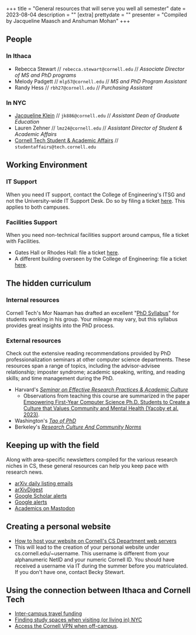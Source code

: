 +++
title = "General resources that will serve you well all semester"
date = 2023-08-04
description = ""
[extra]
prettydate = ""
presenter = "Compiled by Jacqueline Maasch and Anshuman Mohan"
+++

## People

### In Ithaca

- Rebecca Stewart // `rebecca.stewart@cornell.edu` // _Associate Director of MS and PhD programs_
- Melody Padgett // `mlp57@cornell.edu` // _MS and PhD Program Assistant_
- Randy Hess // `rbh27@cornell.edu` // _Purchasing Assistant_


### In NYC

- [Jacqueline Klein](https://tech.cornell.edu/people/jacqueline-klein/) // `jk886@cornell.edu` // _Assistant Dean of Graduate Education_
- Lauren Zehner // `lmz24@cornell.edu` // _Assistant Director of Student & Academic Affairs_
- [Cornell Tech Student & Academic Affairs](https://studentaffairs.tech.cornell.edu/about-student-services/who-we-are/) // `studentaffairs@tech.cornell.edu`


## Working Environment

### IT Support

When you need IT support, contact the College of Engineering's ITSG and not the University-wide IT Support Desk. Do so by filing a ticket [here](https://it.coecis.cornell.edu/). This applies to both campuses.

### Facilities Support

When you need non-technical facilities support around campus, file a ticket with Facilities.
- Gates Hall or Rhodes Hall: file a ticket [here](https://tdx.cornell.edu/TDClient/171/Portal/Home/).
- A different building overseen by the College of Engineering: file a ticket [here](https://tdx.cornell.edu/TDClient/133/Portal/Home/).


## The hidden curriculum

### Internal resources

Cornell Tech's Mor Naaman has drafted an excellent "[PhD Syllabus](https://s.tech.cornell.edu/phd-syllabus/)" for students working in his group. Your mileage may vary, but this syllabus provides great insights into the PhD process.

### External resources

Check out the extensive reading recommendations provided by PhD professionalization seminars at other computer science departments. These resources span a range of topics, including the advisor-advisee relationship; imposter syndrome; academic speaking, writing, and reading skills; and time management during the PhD.

- Harvard's [_Seminar on Effective Research Practices & Academic Culture_
](https://yanivyacoby.github.io/harvard-cs290/readings/)
  - Observations from teaching this course are summarized in the paper [Empowering First-Year Computer Science Ph.D. Students to Create a Culture that Values Community and Mental Health (Yacoby et al. 2023)](https://arxiv.org/pdf/2208.12650.pdf).
- Washington's [_Tao of PhD_](https://courses.cs.washington.edu/courses/cse590x/22wi/resources/)
- Berkeley's [_Research Culture And Community Norms_](https://inst.eecs.berkeley.edu/~cs298-7/fa20/lectures/)

## Keeping up with the field

Along with area-specific newsletters compiled for the various research niches in CS, these general resources can help you keep pace with research news.

- [arXiv daily listing emails](https://info.arxiv.org/help/subscribe.html#subscribe-to-daily-listing-emails)
- [arXivDigest](https://arxivdigest.org/)
- [Google Scholar alerts](https://www.nihlibrary.nih.gov/resources/subject-guides/keeping-current/creating-alerts-google-scholar)
- [Google alerts](https://support.google.com/websearch/answer/4815696?hl=en)
- [Academics on Mastodon](https://github.com/nathanlesage/academics-on-mastodon)


## Creating a personal website

- [How to host your website on Cornell's CS Department web servers](https://it.coecis.cornell.edu/cis/cisweb/)
- This will lead to the creation of your personal website under cs.cornell.edu/~username.
This username is different from your alphanumeric NetID and your numeric Cornell ID.
You should have received a username via IT during the summer before you matriculated. If you don't have one, contact Becky Stewart.

## Using the connection between Ithaca and Cornell Tech

- [Inter-campus travel funding](https://www.cs.cornell.edu/phd/current-students/travel-funding-opportunities)
- [Finding study spaces when visiting (or living in) NYC](https://johnson.library.cornell.edu/faqs/where-can-i-find-study-space-in-new-york-city-or-outside-ithaca/)
- [Access the Cornell VPN when off-campus](https://it.cornell.edu/cuvpn/connect-mac-cu-vpn).
